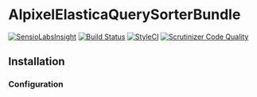 # AlpixelElasticaQuerySorterBundle

[![SensioLabsInsight](https://insight.sensiolabs.com/projects/1f9c3f6d-db92-41e0-b310-206206c8a96e/mini.png)](https://insight.sensiolabs.com/projects/1f9c3f6d-db92-41e0-b310-206206c8a96e)
[![Build Status](https://travis-ci.org/alpixel/AlpixelElasticaQuerySorterBundle.svg?branch=master)](https://travis-ci.org/alpixel/AlpixelElasticaQuerySorterBundle)
[![StyleCI](https://styleci.io/repos/54101565/shield)](https://styleci.io/repos/54101565)
[![Scrutinizer Code Quality](https://scrutinizer-ci.com/g/alpixel/AlpixelElasticaQuerySorterBundle/badges/quality-score.png?b=master)](https://scrutinizer-ci.com/g/alpixel/AlpixelElasticaQuerySorterBundle/?branch=master)

## Installation


### Configuration
